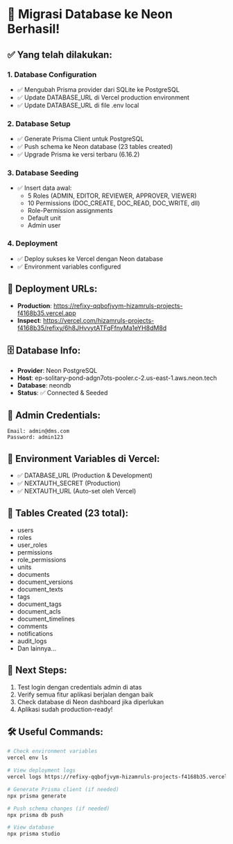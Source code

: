 # 🎉 Migrasi Database ke Neon Berhasil!

## ✅ Yang telah dilakukan:

### 1. Database Configuration
- ✅ Mengubah Prisma provider dari SQLite ke PostgreSQL
- ✅ Update DATABASE_URL di Vercel production environment
- ✅ Update DATABASE_URL di file .env local

### 2. Database Setup
- ✅ Generate Prisma Client untuk PostgreSQL
- ✅ Push schema ke Neon database (23 tables created)
- ✅ Upgrade Prisma ke versi terbaru (6.16.2)

### 3. Database Seeding
- ✅ Insert data awal:
  - 5 Roles (ADMIN, EDITOR, REVIEWER, APPROVER, VIEWER)
  - 10 Permissions (DOC_CREATE, DOC_READ, DOC_WRITE, dll)
  - Role-Permission assignments
  - Default unit
  - Admin user

### 4. Deployment
- ✅ Deploy sukses ke Vercel dengan Neon database
- ✅ Environment variables configured

## 🔗 Deployment URLs:
- **Production**: https://refixy-qqbofjvym-hizamruls-projects-f4168b35.vercel.app
- **Inspect**: https://vercel.com/hizamruls-projects-f4168b35/refixy/6h8JHvvytATFqFfnyMa1eYH8dM8d

## 🗄️ Database Info:
- **Provider**: Neon PostgreSQL
- **Host**: ep-solitary-pond-adgn7ots-pooler.c-2.us-east-1.aws.neon.tech
- **Database**: neondb
- **Status**: ✅ Connected & Seeded

## 👤 Admin Credentials:
```
Email: admin@dms.com
Password: admin123
```

## 🔧 Environment Variables di Vercel:
- ✅ DATABASE_URL (Production & Development)
- ✅ NEXTAUTH_SECRET (Production)
- ✅ NEXTAUTH_URL (Auto-set oleh Vercel)

## 📝 Tables Created (23 total):
- users
- roles  
- user_roles
- permissions
- role_permissions
- units
- documents
- document_versions
- document_texts
- tags
- document_tags
- document_acls
- document_timelines
- comments
- notifications
- audit_logs
- Dan lainnya...

## 🚀 Next Steps:
1. Test login dengan credentials admin di atas
2. Verify semua fitur aplikasi berjalan dengan baik
3. Check database di Neon dashboard jika diperlukan
4. Aplikasi sudah production-ready!

## 🛠️ Useful Commands:
```bash
# Check environment variables
vercel env ls

# View deployment logs
vercel logs https://refixy-qqbofjvym-hizamruls-projects-f4168b35.vercel.app

# Generate Prisma client (if needed)
npx prisma generate

# Push schema changes (if needed)
npx prisma db push

# View database
npx prisma studio
```